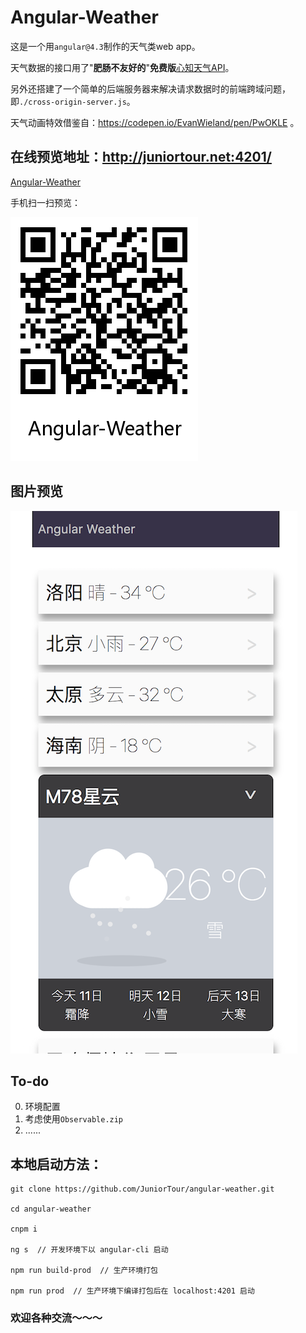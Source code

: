# Angular-Weather

这是一个用`angular@4.3`制作的天气类web app。

天气数据的接口用了"**肥肠不友好的**"**免费版**[心知天气API](https://www.seniverse.com/doc)。

另外还搭建了一个简单的后端服务器来解决请求数据时的前端跨域问题，即`./cross-origin-server.js`。

天气动画特效借鉴自：https://codepen.io/EvanWieland/pen/PwOKLE 。

## 在线预览地址：http://juniortour.net:4201/

[Angular-Weather](http://juniortour.net:4201/)


手机扫一扫预览：

![angular-weather-qr-code.png](./angular-weather-qr-code.png)


## 图片预览
![angular-weather](./angular-weather.png)

## To-do
0. 环境配置
1. 考虑使用`Observable.zip`
2. ......

## 本地启动方法：
```
git clone https://github.com/JuniorTour/angular-weather.git

cd angular-weather

cnpm i

ng s  // 开发环境下以 angular-cli 启动

npm run build-prod  // 生产环境打包

npm run prod  // 生产环境下编译打包后在 localhost:4201 启动

```

### 欢迎各种交流～～～
